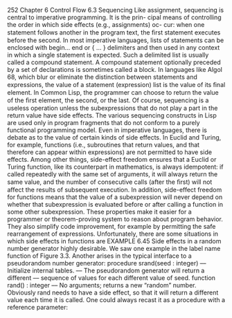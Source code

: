 252
Chapter 6 Control Flow
6.3
Sequencing
Like assignment, sequencing is central to imperative programming. It is the prin-
cipal means of controlling the order in which side effects (e.g., assignments) oc-
cur: when one statement follows another in the program text, the ﬁrst statement
executes before the second. In most imperative languages, lists of statements can
be enclosed with begin... end or { ... } delimiters and then used in any context
in which a single statement is expected. Such a delimited list is usually called
a compound statement. A compound statement optionally preceded by a set of
declarations is sometimes called a block.
In languages like Algol 68, which blur or eliminate the distinction between
statements and expressions, the value of a statement (expression) list is the value
of its ﬁnal element. In Common Lisp, the programmer can choose to return
the value of the ﬁrst element, the second, or the last. Of course, sequencing is a
useless operation unless the subexpressions that do not play a part in the return
value have side effects. The various sequencing constructs in Lisp are used only
in program fragments that do not conform to a purely functional programming
model.
Even in imperative languages, there is debate as to the value of certain kinds of
side effects. In Euclid and Turing, for example, functions (i.e., subroutines that
return values, and that therefore can appear within expressions) are not permitted
to have side effects. Among other things, side-effect freedom ensures that a Euclid
or Turing function, like its counterpart in mathematics, is always idempotent: if
called repeatedly with the same set of arguments, it will always return the same
value, and the number of consecutive calls (after the ﬁrst) will not affect the results
of subsequent execution. In addition, side-effect freedom for functions means
that the value of a subexpression will never depend on whether that subexpression
is evaluated before or after calling a function in some other subexpression. These
properties make it easier for a programmer or theorem-proving system to reason
about program behavior. They also simplify code improvement, for example by
permitting the safe rearrangement of expressions.
Unfortunately, there are some situations in which side effects in functions are
EXAMPLE 6.45
Side effects in a random
number generator
highly desirable. We saw one example in the label name function of Figure 3.3.
Another arises in the typical interface to a pseudorandom number generator:
procedure srand(seed : integer)
–– Initialize internal tables.
–– The pseudorandom generator will return a different
–– sequence of values for each different value of seed.
function rand() : integer
–– No arguments; returns a new “random” number.
Obviously rand needs to have a side effect, so that it will return a different value
each time it is called. One could always recast it as a procedure with a reference
parameter:
